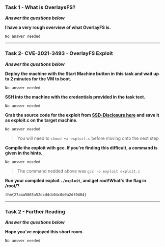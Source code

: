 ### Task 1 - What is OverlaysFS?

***Answer the questions below***

**I have a very rough overview of what OverlayFS is.**

`No answer needed`

------------
### Task 2- CVE-2021-3493 - OverlayFS Exploit

***Answer the questions below***

**Deploy the machine with the Start Machine button in this task and wait up to 2 minutes for the VM to boot.**

`No answer needed`

**SSH into the machine with the credentials provided in the task text.**

`No answer needed`

**Grab the source code for the exploit from [SSD-Disclosure here](https://ssd-disclosure.com/ssd-advisory-overlayfs-pe/ "SSD-Disclosure here") and save it as exploit.c on the target machine.**

`No answer needed`

> You will need to `chmod +x exploit.c` before moving onto the next step

**Compile the exploit with gcc. If you're finding this difficult, a command is given in the hints.**

`No answer needed`

> The command nedded above was `gcc -o exploit exploit.c`

**Run your compiled exploit `./exploit`, and get root!What's the flag in /root/?**

`thm{27aaa5865a52dcd4cb04c0e0a2d39404}`

------------
### Task 2 - Further Reading

***Answer the questions below***

**Hope you've enjoyed this short room.**

`No answer needed`